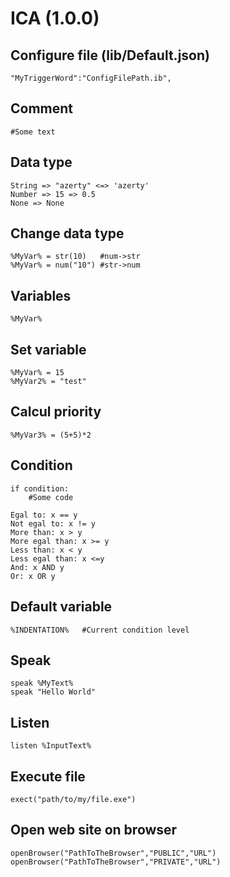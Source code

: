 # ICA (1.0.0)

## Configure file (lib/Default.json)
	"MyTriggerWord":"ConfigFilePath.ib",
	
## Comment
	#Some text

## Data type
	String => "azerty" <=> 'azerty'
	Number => 15 => 0.5
	None => None

## Change data type
	%MyVar% = str(10)	#num->str
	%MyVar% = num("10")	#str->num

## Variables
	%MyVar%

## Set variable
	%MyVar% = 15
	%MyVar2% = "test"

## Calcul priority
	%MyVar3% = (5+5)*2

## Condition
	if condition:
		#Some code

	Egal to: x == y
	Not egal to: x != y
	More than: x > y
	More egal than: x >= y
	Less than: x < y
	Less egal than: x <=y
	And: x AND y
	Or: x OR y

## Default variable
	%INDENTATION%	#Current condition level

## Speak
	speak %MyText%
	speak "Hello World"

## Listen
	listen %InputText%

## Execute file
	exect("path/to/my/file.exe")

## Open web site on browser
	openBrowser("PathToTheBrowser","PUBLIC","URL")
	openBrowser("PathToTheBrowser","PRIVATE","URL")